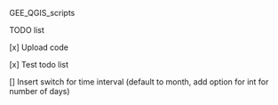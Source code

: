GEE_QGIS_scripts

TODO list

[x] Upload code

[x] Test todo list

[] Insert switch for time interval (default to month, add option for int for number of days)
